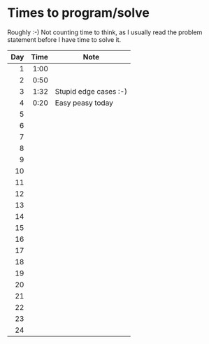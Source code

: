 # Times to program/solve

Roughly :-) Not counting time to think, as I usually read the problem statement before I have time to solve it.

| Day  	 |     Time  	 | Note 	                 |
|---------:	|------------:|------------------------|
|   1  	 |     1:00  	 | 	                      |
|   2  	 |     0:50  	 | 	                      |
|   3  	 |     1:32  	 | Stupid edge cases :-) 	 |
|   4  	 |     0:20  	 | Easy peasy today	      |
|   5  	 |           	 | 	                      |
|   6  	 |           	 | 	                      |
|   7  	 |           	 | 	                      |
|   8  	 |           	 | 	                      |
|   9  	 |           	 | 	                      |
|  10  	 |           	 | 	                      |
|  11  	 |           	 | 	                      |
|  12  	 |           	 | 	                      |
|  13  	 |           	 | 	                      |
|  14  	 |           	 | 	                      |
|  15  	 |           	 | 	                      |
|  16  	 |           	 | 	                      |
|  17  	 |           	 | 	                      |
|  18  	 |           	 | 	                      |
|  19  	 |           	 | 	                      |
|  20  	 |           	 | 	                      |
|  21  	 |           	 | 	                      |
|  22  	 |           	 | 	                      |
|  23  	 |           	 | 	                      |
|  24  	 |           	 | 	                      |




